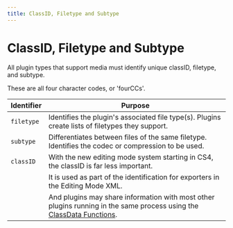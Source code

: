 ```yaml
---
title: ClassID, Filetype and Subtype
---
```

# ClassID, Filetype and Subtype

All plugin types that support media must identify unique classID, filetype, and subtype.

These are all four character codes, or 'fourCCs'.

| Identifier |                                                                    Purpose                                                                     |
|------------|------------------------------------------------------------------------------------------------------------------------------------------------|
| `filetype` | Identifies the plugin's associated file type(s). Plugins create lists of filetypes they support.                                               |
| `subtype`  | Differentiates between files of the same filetype. Identifies the codec or compression to be used.                                             |
| `classID`  | With the new editing mode system starting in CS4, the classID is far less important.                                                           |
|            | It is used as part of the identification for exporters in the Editing Mode XML.                                                                |
|            | And plugins may share information with most other plugins running in the same process using the [ClassData Functions](../classdata-functions). |
